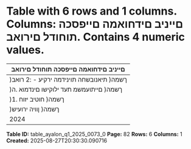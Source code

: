 # Table with 6 rows and 1 columns. Columns: םייניב םידחואמה םייפסכה תוחודל םירואב. Contains 4 numeric values.

| םייניב םידחואמה םייפסכה תוחודל םירואב |
|---|
| )ךשמה( תיאנובשחה תוינידמה ירקיע - :2 רואב |
| )ךשמה( םייתועמשמ תעד ילוקישו םינדמוא .ה |
| )ךשמה( חוטיב יזוח .1 |
| )ךשמה( ןוויה ירועיש |
| 2024 | רבמצדב 31 םויל |

**Table ID:** table_ayalon_q1_2025_0073_0
**Page:** 82
**Rows:** 6
**Columns:** 1
**Created:** 2025-08-27T20:30:30.090716
